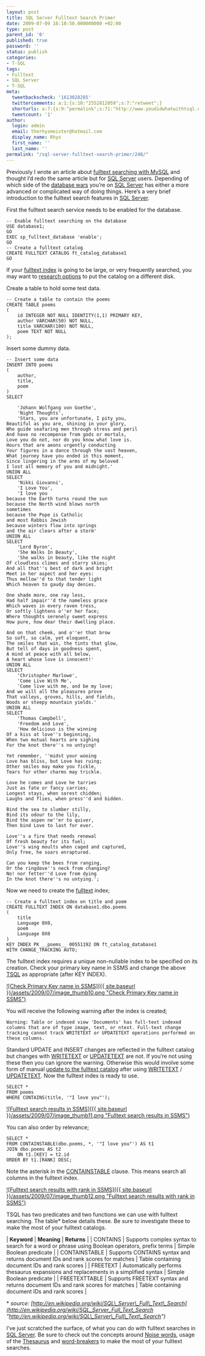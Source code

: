 ```yaml
---
layout: post
title: SQL Server Fulltext Search Primer
date: 2009-07-09 16:10:50.000000000 +02:00
type: post
parent_id: '0'
published: true
password: ''
status: publish
categories:
- T-SQL
tags:
- Fulltext
- SQL Server
- T-SQL
meta:
  tweetbackscheck: '1613028285'
  twittercomments: a:1:{s:10:"2552812059";s:7:"retweet";}
  shorturls: a:7:{s:9:"permalink";s:71:"http://www.youdidwhatwithtsql.com/sql-server-fulltext-search-primer/248";s:7:"tinyurl";s:25:"http://tinyurl.com/ng6l9m";s:4:"isgd";s:18:"http://is.gd/1somZ";s:5:"bitly";s:19:"http://bit.ly/YK62S";s:5:"snipr";s:22:"http://snipr.com/mfwcc";s:5:"snurl";s:22:"http://snurl.com/mfwcc";s:7:"snipurl";s:24:"http://snipurl.com/mfwcc";}
  tweetcount: '1'
author:
  login: admin
  email: therhysmeister@hotmail.com
  display_name: Rhys
  first_name: ''
  last_name: ''
permalink: "/sql-server-fulltext-search-primer/248/"
---
```

Previously I wrote an article about [fulltext searching with MySQL](http://www.youdidwhatwithtsql.com/mysql-fulltext-search-primer/224) and thought I’d redo the same article but for [SQL Server](http://www.microsoft.com/sqlserver/2008/en/us/default.aspx) users. Depending of which side of the [database wars](http://www.sqlmag.com/Article/ArticleID/21431/sql_server_21431.html) you’re on [SQL Server](http://www.microsoft.com/sqlserver/2008/en/us/default.aspx) has either a more advanced or complicated way of doing things. Here’s a very brief introduction to the fulltext search features in [SQL Server](http://www.microsoft.com/sqlserver/2008/en/us/default.aspx).

First the fulltext search service needs to be enabled for the database.

```
-- Enable fulltext searching on the database
USE database1;
GO
EXEC sp_fulltext_database 'enable';
GO
-- Create a fulltext catalog
CREATE FULLTEXT CATALOG ft_catalog_database1
GO
```

If your [fulltext index](http://msdn.microsoft.com/en-us/library/ms187317.aspx) is going to be large, or very frequently searched, you may want to [research options](http://msdn.microsoft.com/en-us/library/ms187317.aspx) to put the catalog on a different disk.

Create a table to hold some test data.

```
-- Create a table to contain the poems
CREATE TABLE poems
(
	id INTEGER NOT NULL IDENTITY(1,1) PRIMARY KEY,
	author VARCHAR(50) NOT NULL,
	title VARCHAR(100) NOT NULL,
	poem TEXT NOT NULL
);
```

Insert some dummy data.

```
-- Insert some data
INSERT INTO poems
(
	author,
	title,
	poem
)
SELECT

	'Johann Wolfgang von Goethe',
	'Night Thoughts',
	'Stars, you are unfortunate, I pity you,
Beautiful as you are, shining in your glory,
Who guide seafaring men through stress and peril
And have no recompense from gods or mortals,
Love you do not, nor do you know what love is.
Hours that are aeons urgently conducting
Your figures in a dance through the vast heaven,
What journey have you ended in this moment,
Since lingering in the arms of my beloved
I lost all memory of you and midnight.'
UNION ALL
SELECT
	'Nikki Giovanni',
	'I Love You',
	'I love you
because the Earth turns round the sun
because the North wind blows north
sometimes
because the Pope is Catholic
and most Rabbis Jewish
because winters flow into springs
and the air clears after a storm'
UNION ALL
SELECT
	'Lord Byron',
	'She Walks In Beauty',
	'She walks in beauty, like the night
Of cloudless climes and starry skies;
And all that''s best of dark and bright
Meet in her aspect and her eyes:
Thus mellow''d to that tender light
Which heaven to gaudy day denies.

One shade more, one ray less,
Had half impair''d the nameless grace
Which waves in every raven tress,
Or softly lightens o''er her face;
Where thoughts serenely sweet express
How pure, how dear their dwelling place.

And on that cheek, and o''er that brow
So soft, so calm, yet eloquent,
The smiles that win, the tints that glow,
But tell of days in goodness spent,
A mind at peace with all below,
A heart whose love is innocent!'
UNION ALL
SELECT
	'Christopher Marlowe',
	'Come Live With Me',
	'Come live with me, and be my love;
And we will all the pleasures prove
That valleys, groves, hills, and fields,
Woods or steepy mountain yields.'
UNION ALL
SELECT
	'Thomas Campbell',
	'Freedom and Love',
	'How delicious is the winning
Of a kiss at love''s beginning,
When two mutual hearts are sighing
For the knot there''s no untying!

Yet remember, ''midst your wooing
Love has bliss, but Love has ruing;
Other smiles may make you fickle,
Tears for other charms may trickle.

Love he comes and Love he tarries
Just as fate or fancy carries;
Longest stays, when sorest chidden;
Laughs and flies, when press''d and bidden.

Bind the sea to slumber stilly,
Bind its odour to the lily,
Bind the aspen ne''er to quiver,
Then bind Love to last for ever.

Love''s a fire that needs renewal
Of fresh beauty for its fuel;
Love''s wing moults when caged and captured,
Only free, he soars enraptured.

Can you keep the bees from ranging,
Or the ringdove''s neck from changing?
No! nor fetter''d Love from dying
In the knot there''s no untying.';
```

Now we need to create the [fulltext](http://msdn.microsoft.com/en-us/library/ms187317.aspx) index;

```
-- Create a fulltext index on title and poem
CREATE FULLTEXT INDEX ON database1.dbo.poems
(
	title
	Language 0X0,
	poem
	Language 0X0
)
KEY INDEX PK __poems__ 00551192 ON ft_catalog_database1
WITH CHANGE_TRACKING AUTO;
```

The fulltext index requires a unique non-nullable index to be specified on its creation. Check your primary key name in SSMS and change the above [TSQL](http://msdn.microsoft.com/en-us/library/ms189826(SQL.90).aspx) as appropriate (after KEY INDEX).

[![Check Primary Key name in SSMS]({{ site.baseurl }}/assets/2009/07/image_thumb10.png "Check Primary Key name in SSMS")](http://www.youdidwhatwithtsql.com/wp-content/uploads/2009/07/image10.png)

You will receive the following warning after the index is created;

```
Warning: Table or indexed view 'Documents' has full-text indexed columns that are of type image, text, or ntext. Full-text change tracking cannot track WRITETEXT or UPDATETEXT operations performed on these columns.
```

Standard UPDATE and INSERT changes are reflected in the fulltext catalog but changes with [WRITETEXT](http://msdn.microsoft.com/en-us/library/ms186838.aspx) or [UPDATETEXT](http://msdn.microsoft.com/en-us/library/ms189466.aspx) are not. If you’re not using these then you can ignore the warning. Otherwise this would involve some form of manual [update to the fulltext catalog](http://msdn.microsoft.com/en-us/library/aa214782(SQL.80).aspx) after using [WRITETEXT](http://msdn.microsoft.com/en-us/library/ms186838.aspx) / [UPDATETEXT](http://msdn.microsoft.com/en-us/library/ms189466.aspx). Now the fulltext index is ready to use.

```
SELECT *
FROM poems
WHERE CONTAINS(title, '"I love you"');
```

[![Fulltext search results in SSMS]({{ site.baseurl }}/assets/2009/07/image_thumb11.png "Fulltext search results in SSMS")](http://www.youdidwhatwithtsql.com/wp-content/uploads/2009/07/image11.png)

You can also order by relevance;

```
SELECT *
FROM CONTAINSTABLE(dbo.poems, *, '"I love you"') AS t1
JOIN dbo.poems AS t2
	ON t1.[KEY] = t2.id
ORDER BY t1.[RANK] DESC;
```

Note the asterisk in the [CONTAINSTABLE](http://technet.microsoft.com/en-us/library/ms189760.aspx) clause. This means search all columns in the fulltext index.

[![Fulltext search results with rank in SSMS]({{ site.baseurl }}/assets/2009/07/image_thumb12.png "Fulltext search results with rank in SSMS")](http://www.youdidwhatwithtsql.com/wp-content/uploads/2009/07/image12.png)

TSQL has two predicates and two functions we can use with fulltext searching. The table\* below details these. Be sure to investigate these to make the most of your fulltext catalogs.

| **Keyword** | **Meaning** | **Returns** |
| CONTAINS | Supports complex syntax to search for a word or phrase using Boolean operators, prefix terms | Simple Boolean predicate |
| CONTAINSTABLE | Supports CONTAINS syntax and returns document IDs and rank scores for matches | Table containing document IDs and rank scores |
| FREETEXT | Automatically performs thesaurus expansions and replacements in a simplified syntax | Simple Boolean predicate |
| FREETEXTTABLE | Supports FREETEXT syntax and returns document IDs and rank scores for matches | Table containing document IDs and rank scores |

\* _source: [http://en.wikipedia.org/wiki/SQL\_Server\_Full\_Text\_Search](http://en.wikipedia.org/wiki/SQL_Server_Full_Text_Search "http://en.wikipedia.org/wiki/SQL\_Server\_Full\_Text\_Search")_

I’ve just scratched the surface, of what you can do with fulltext searches in [SQL Server](http://www.microsoft.com/sqlserver/2008/en/us/default.aspx). Be sure to check out the concepts around [Noise words](http://msdn.microsoft.com/en-us/library/ms142551(SQL.90).aspx), usage of the [Thesaurus](http://msdn.microsoft.com/en-us/library/ms142491(SQL.90).aspx) and [word-breakers](http://msdn.microsoft.com/en-us/library/ms142509(SQL.90).aspx) to make the most of your fulltext searches.


